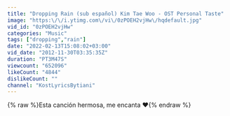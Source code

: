 ```yaml
---
title: "Dropping Rain (sub español) Kim Tae Woo - OST Personal Taste"
image: "https:\/\/i.ytimg.com\/vi\/0zPOEH2vjHw\/hqdefault.jpg"
vid_id: "0zPOEH2vjHw"
categories: "Music"
tags: ["dropping","rain"]
date: "2022-02-13T15:08:02+03:00"
vid_date: "2012-11-30T03:35:35Z"
duration: "PT3M47S"
viewcount: "652096"
likeCount: "4844"
dislikeCount: ""
channel: "KostLyricsBytiani"
---
```

{% raw %}Esta canción hermosa, me encanta ♥{% endraw %}
